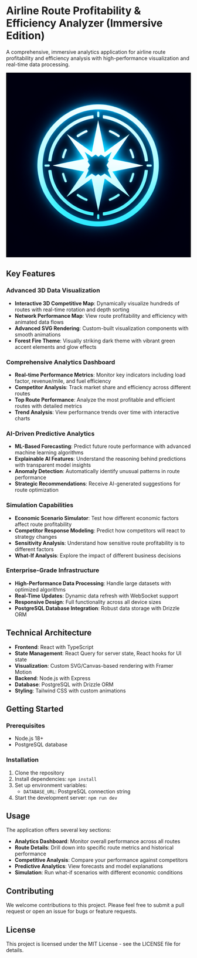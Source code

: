 # Airline Route Profitability & Efficiency Analyzer (Immersive Edition)

A comprehensive, immersive analytics application for airline route profitability and efficiency analysis with high-performance visualization and real-time data processing.

![Airline Route Profitability & Efficiency Analyzer](./generated-icon.png)

## Key Features

### Advanced 3D Data Visualization
- **Interactive 3D Competitive Map**: Dynamically visualize hundreds of routes with real-time rotation and depth sorting
- **Network Performance Map**: View route profitability and efficiency with animated data flows
- **Advanced SVG Rendering**: Custom-built visualization components with smooth animations
- **Forest Fire Theme**: Visually striking dark theme with vibrant green accent elements and glow effects

### Comprehensive Analytics Dashboard
- **Real-time Performance Metrics**: Monitor key indicators including load factor, revenue/mile, and fuel efficiency
- **Competitor Analysis**: Track market share and efficiency across different routes
- **Top Route Performance**: Analyze the most profitable and efficient routes with detailed metrics
- **Trend Analysis**: View performance trends over time with interactive charts

### AI-Driven Predictive Analytics
- **ML-Based Forecasting**: Predict future route performance with advanced machine learning algorithms
- **Explainable AI Features**: Understand the reasoning behind predictions with transparent model insights
- **Anomaly Detection**: Automatically identify unusual patterns in route performance
- **Strategic Recommendations**: Receive AI-generated suggestions for route optimization

### Simulation Capabilities
- **Economic Scenario Simulator**: Test how different economic factors affect route profitability
- **Competitor Response Modeling**: Predict how competitors will react to strategy changes
- **Sensitivity Analysis**: Understand how sensitive route profitability is to different factors
- **What-If Analysis**: Explore the impact of different business decisions

### Enterprise-Grade Infrastructure
- **High-Performance Data Processing**: Handle large datasets with optimized algorithms
- **Real-Time Updates**: Dynamic data refresh with WebSocket support
- **Responsive Design**: Full functionality across all device sizes
- **PostgreSQL Database Integration**: Robust data storage with Drizzle ORM

## Technical Architecture
- **Frontend**: React with TypeScript
- **State Management**: React Query for server state, React hooks for UI state
- **Visualization**: Custom SVG/Canvas-based rendering with Framer Motion
- **Backend**: Node.js with Express
- **Database**: PostgreSQL with Drizzle ORM
- **Styling**: Tailwind CSS with custom animations

## Getting Started

### Prerequisites
- Node.js 18+
- PostgreSQL database

### Installation
1. Clone the repository
2. Install dependencies: `npm install`
3. Set up environment variables:
   - `DATABASE_URL`: PostgreSQL connection string
4. Start the development server: `npm run dev`

## Usage
The application offers several key sections:

- **Analytics Dashboard**: Monitor overall performance across all routes
- **Route Details**: Drill down into specific route metrics and historical performance
- **Competitive Analysis**: Compare your performance against competitors
- **Predictive Analytics**: View forecasts and model explanations
- **Simulation**: Run what-if scenarios with different economic conditions

## Contributing
We welcome contributions to this project. Please feel free to submit a pull request or open an issue for bugs or feature requests.

## License
This project is licensed under the MIT License - see the LICENSE file for details.